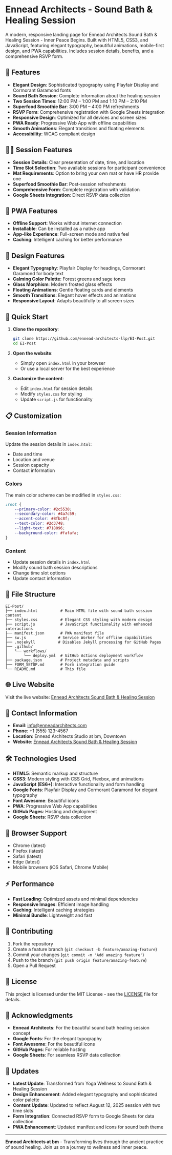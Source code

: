 # Ennead Architects - Sound Bath & Healing Session

A modern, responsive landing page for Ennead Architects Sound Bath & Healing Session - Inner Peace Begins. Built with HTML5, CSS3, and JavaScript, featuring elegant typography, beautiful animations, mobile-first design, and PWA capabilities. Includes session details, benefits, and a comprehensive RSVP form.

## 🌟 Features

- **Elegant Design**: Sophisticated typography using Playfair Display and Cormorant Garamond fonts
- **Sound Bath Session**: Complete information about the healing session
- **Two Session Times**: 12:00 PM – 1:00 PM and 1:10 PM – 2:10 PM
- **Superfood Smoothie Bar**: 3:00 PM – 4:00 PM refreshments
- **RSVP Form**: Comprehensive registration with Google Sheets integration
- **Responsive Design**: Optimized for all devices and screen sizes
- **PWA Ready**: Progressive Web App with offline capabilities
- **Smooth Animations**: Elegant transitions and floating elements
- **Accessibility**: WCAG compliant design

## 🧘‍♀️ Session Features

- **Session Details**: Clear presentation of date, time, and location
- **Time Slot Selection**: Two available sessions for participant convenience
- **Mat Requirements**: Option to bring your own mat or have HR provide one
- **Superfood Smoothie Bar**: Post-session refreshments
- **Comprehensive Form**: Complete registration with validation
- **Google Sheets Integration**: Direct RSVP data collection

## 📱 PWA Features

- **Offline Support**: Works without internet connection
- **Installable**: Can be installed as a native app
- **App-like Experience**: Full-screen mode and native feel
- **Caching**: Intelligent caching for better performance

## 🎨 Design Features

- **Elegant Typography**: Playfair Display for headings, Cormorant Garamond for body text
- **Calming Color Palette**: Forest greens and sage tones
- **Glass Morphism**: Modern frosted glass effects
- **Floating Animations**: Gentle floating cards and elements
- **Smooth Transitions**: Elegant hover effects and animations
- **Responsive Layout**: Adapts beautifully to all screen sizes

## 🚀 Quick Start

1. **Clone the repository**:
   ```bash
   git clone https://github.com/ennead-architects-llp/EI-Post.git
   cd EI-Post
   ```

2. **Open the website**:
   - Simply open `index.html` in your browser
   - Or use a local server for the best experience

3. **Customize the content**:
   - Edit `index.html` for session details
   - Modify `styles.css` for styling
   - Update `script.js` for functionality

## 📋 Customization

### Session Information
Update the session details in `index.html`:
- Date and time
- Location and venue
- Session capacity
- Contact information

### Colors
The main color scheme can be modified in `styles.css`:
```css
:root {
    --primary-color: #2c5530;
    --secondary-color: #4a7c59;
    --accent-color: #8fbc8f;
    --text-color: #2d3748;
    --light-text: #718096;
    --background-color: #fafafa;
}
```

### Content
- Update session details in `index.html`
- Modify sound bath session descriptions
- Change time slot options
- Update contact information

## 📁 File Structure

```
EI-Post/
├── index.html          # Main HTML file with sound bath session content
├── styles.css          # Elegant CSS styling with modern design
├── script.js           # JavaScript functionality with enhanced interactions
├── manifest.json       # PWA manifest file
├── sw.js              # Service Worker for offline capabilities
├── .nojekyll          # Disables Jekyll processing for GitHub Pages
├── .github/
│   └── workflows/
│       └── deploy.yml  # GitHub Actions deployment workflow
├── package.json        # Project metadata and scripts
├── FORM_SETUP.md       # Form integration guide
└── README.md           # This file
```

## 🌐 Live Website

Visit the live website: [Ennead Architects Sound Bath & Healing Session](https://ennead-architects-llp.github.io/EI-Post/)

## 📧 Contact Information

- **Email**: info@enneadarchitects.com
- **Phone**: +1 (555) 123-4567
- **Location**: Ennead Architects Studio at bm, Downtown
- **Website**: [Ennead Architects Sound Bath & Healing Session](https://ennead-architects-llp.github.io/EI-Post/)

## 🛠️ Technologies Used

- **HTML5**: Semantic markup and structure
- **CSS3**: Modern styling with CSS Grid, Flexbox, and animations
- **JavaScript (ES6+)**: Interactive functionality and form handling
- **Google Fonts**: Playfair Display and Cormorant Garamond for elegant typography
- **Font Awesome**: Beautiful icons
- **PWA**: Progressive Web App capabilities
- **GitHub Pages**: Hosting and deployment
- **Google Sheets**: RSVP data collection

## 📱 Browser Support

- Chrome (latest)
- Firefox (latest)
- Safari (latest)
- Edge (latest)
- Mobile browsers (iOS Safari, Chrome Mobile)

## ⚡ Performance

- **Fast Loading**: Optimized assets and minimal dependencies
- **Responsive Images**: Efficient image handling
- **Caching**: Intelligent caching strategies
- **Minimal Bundle**: Lightweight and fast

## 🤝 Contributing

1. Fork the repository
2. Create a feature branch (`git checkout -b feature/amazing-feature`)
3. Commit your changes (`git commit -m 'Add amazing feature'`)
4. Push to the branch (`git push origin feature/amazing-feature`)
5. Open a Pull Request

## 📄 License

This project is licensed under the MIT License - see the [LICENSE](LICENSE) file for details.

## 🙏 Acknowledgments

- **Ennead Architects**: For the beautiful sound bath healing session concept
- **Google Fonts**: For the elegant typography
- **Font Awesome**: For the beautiful icons
- **GitHub Pages**: For reliable hosting
- **Google Sheets**: For seamless RSVP data collection

## 🔄 Updates

- **Latest Update**: Transformed from Yoga Wellness to Sound Bath & Healing Session
- **Design Enhancement**: Added elegant typography and sophisticated color palette
- **Content Update**: Updated to reflect August 12, 2025 session with two time slots
- **Form Integration**: Connected RSVP form to Google Sheets for data collection
- **PWA Enhancement**: Updated manifest and icons for sound bath theme

---

**Ennead Architects at bm** - Transforming lives through the ancient practice of sound healing. Join us on a journey to wellness and inner peace.